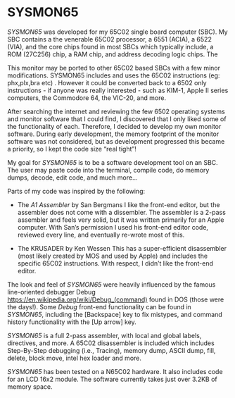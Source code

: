 





# SYSMON65

*SYSMON65* was developed for my 65C02 single board computer (SBC). My SBC contains a the venerable 65C02 processor, a 6551 (ACIA), a 6522 (VIA), and the core chips found in most SBCs which typically include, a ROM (27C256) chip, a RAM chip, and address decoding logic chips. The 

This monitor may be ported to other 65C02 based SBCs with a few minor modifications. SYSMON65 includes and uses the 65C02 instructions (eg: phx,plx,bra etc) . However it could be converted back to a 6502 only instructions - if anyone was really interested - such as  KIM-1, Apple II series computers, the Commodore 64, the VIC-20, and more.

After searching the internet and reviewing the few 6502 operating systems and monitor software that I could find, I discovered that I only liked some of the functionality of each. Therefore, I decided to develop my own monitor software. During early development, the memory footprint of the monitor software was not considered, but as development progressed this became a priority, so I kept the code size “real tight”!

My goal for *SYSMON65* is to be a software development tool on an SBC. The user may paste code into the terminal, compile code, do memory dumps, decode, edit code, and much more…

Parts of my code was inspired by the following:

- The *A1 Assembler* by San Bergmans
   I like the front-end editor, but the assembler does not come with a dissembler. The assembler is a 2-pass assembler and feels very solid, but it was written primarily for an Apple computer. With San’s permission I used his front-end editor code, reviewed every line, and eventually re-wrote most of this. 


- The KRUSADER by Ken Wessen
   This has a super-efficient disassembler (most likely created by MOS and used by Apple) and includes the specific 65C02 instructions. With respect, I didn’t like the front-end editor.

The look and feel of *SYSMON65* were heavily influenced by the famous line-oriented debugger Debug https://en.wikipedia.org/wiki/Debug_(command) found in DOS (those were the days!). Some *Debug* front-end functionality can be found in *SYSMON65*, including the [Backspace] key to fix mistypes, and command history functionality with the [Up arrow] key.

*SYSMON65* is a full 2-pass assembler, with local and global labels, directives, and more. A 65C02 disassembler is included which includes Step-By-Step debugging (i.e., Tracing), memory dump, ASCII dump, fill, delete, block move, intel hex loader and more.

*SYSMON65* has been tested on a N65C02 hardware. It also includes code for an LCD 16x2 module. The software currently takes just over 3.2KB of memory space.